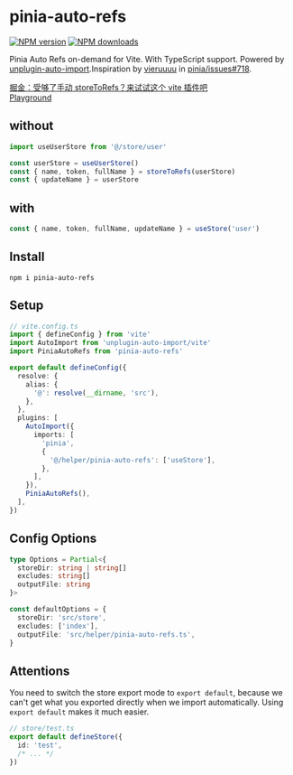 # pinia-auto-refs

[![NPM version](https://img.shields.io/npm/v/pinia-auto-refs?color=a1b858&label=)](https://www.npmjs.com/package/pinia-auto-refs)
[![NPM downloads](https://img.shields.io/npm/dm/pinia-auto-refs.svg?style=flat)](https://npmjs.com/package/pinia-auto-refs)

Pinia Auto Refs on-demand for Vite. With TypeScript support. Powered by [unplugin-auto-import](https://github.com/antfu/unplugin-auto-import).Inspiration by [vieruuuu](https://github.com/vieruuuu) in [pinia/issues#718](https://github.com/vuejs/pinia/issues/718).

[掘金：受够了手动 storeToRefs？来试试这个 vite 插件吧](https://juejin.cn/post/7097893752030625828/)<br>
[Playground](https://stackblitz.com/edit/vitejs-vite-rf7juf)

## without

```ts
import useUserStore from '@/store/user'

const userStore = useUserStore()
const { name, token, fullName } = storeToRefs(userStore)
const { updateName } = userStore
```

## with

```ts
const { name, token, fullName, updateName } = useStore('user')
```

## Install

`npm i pinia-auto-refs`

## Setup

```ts
// vite.config.ts
import { defineConfig } from 'vite'
import AutoImport from 'unplugin-auto-import/vite'
import PiniaAutoRefs from 'pinia-auto-refs'

export default defineConfig({
  resolve: {
    alias: {
      '@': resolve(__dirname, 'src'),
    },
  },
  plugins: [
    AutoImport({
      imports: [
        'pinia',
        {
          '@/helper/pinia-auto-refs': ['useStore'],
        },
      ],
    }),
    PiniaAutoRefs(),
  ],
})
```

## Config Options

```ts
type Options = Partial<{
  storeDir: string | string[]
  excludes: string[]
  outputFile: string
}>

const defaultOptions = {
  storeDir: 'src/store',
  excludes: ['index'],
  outputFile: 'src/helper/pinia-auto-refs.ts',
}
```

## Attentions

You need to switch the store export mode to `export default`, because we can't get what you exported directly when we import automatically. Using `export default` makes it much easier.

```ts
// store/test.ts
export default defineStore({
  id: 'test',
  /* ... */
})
```
